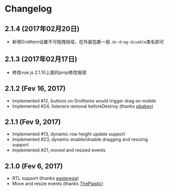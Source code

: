 # Changelog

## 2.1.4 (2017年02月20日)

* 新增GridItem设置不可拖拽局域，在外面包裹一层`.ds-drag-disable`类名即可

## 2.1.3 (2017年02月17日)

* 修改vue.js 2.1.10上面的prop修改报错

## 2.1.2 (Fev 16, 2017)

* Implemented #12, buttons on GridItems would trigger drag on mobile
* Implemented #24, listeners removal beforeDestroy (thanks [pbabey](https://github.com/pbabey))


## 2.1.1 (Fev 9, 2017)

* Implemented #13, dynamic row height update support
* Implemented #23, dynamic enable/disable dragging and resizing support
* Implemented #21, moved and resized events


## 2.1.0 (Fev 6, 2017)

* RTL support (thanks [easteregg](https://github.com/easteregg))
* Move and resize events (thanks [ThePlastic](https://github.com/ThePlastic))